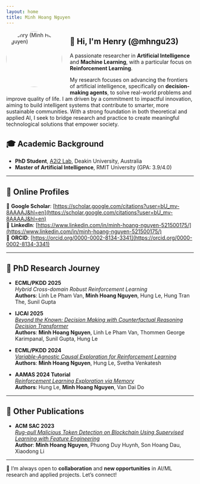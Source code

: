 ```yaml
---
layout: home
title: Minh Hoang Nguyen
---
```


<div style="float:left; margin-right:1.5em; margin-bottom:1em;">
  <img 
    src="{{ '/assets/images/avatar.jpeg' | relative_url }}" 
    alt="Henry (Minh Hoang Nguyen)" 
    style="width:150px; height:150px; object-fit:cover; border-radius:50%;" 
  />
</div>

## 👋 Hi, I'm **Henry (@mhngu23)**

A passionate researcher in **Artificial Intelligence** and **Machine Learning**, with a particular focus on **Reinforcement Learning**.

My research focuses on advancing the frontiers of artificial intelligence, specifically on **decision-making agents**, to solve real-world problems and improve quality of life. I am driven by a commitment to impactful innovation, aiming to build intelligent systems that contribute to smarter, more sustainable communities. With a strong foundation in both theoretical and applied AI, I seek to bridge research and practice to create meaningful technological solutions that empower society.

## 🎓 Academic Background
- **PhD Student**, [A2i2 Lab](https://www.deakin.edu.au/a2i2), Deakin University, Australia  
- **Master of Artificial Intelligence**, RMIT University (GPA: 3.9/4.0)

---

## 🔗 Online Profiles

📌 **Google Scholar**: [https://scholar.google.com/citations?user=bU_mv-8AAAAJ&hl=en](https://scholar.google.com/citations?user=bU_mv-8AAAAJ&hl=en)  
🔗 **LinkedIn**: [https://www.linkedin.com/in/minh-hoang-nguyen-521500175/](https://www.linkedin.com/in/minh-hoang-nguyen-521500175/)  
🧬 **ORCID**: [https://orcid.org/0000-0002-8134-3341](https://orcid.org/0000-0002-8134-3341)

---

## 📖 PhD Research Journey

- **ECML/PKDD 2025**  
  *Hybrid Cross-domain Robust Reinforcement Learning*  
  **Authors**: Linh Le Pham Van, **Minh Hoang Nguyen**, Hung Le, Hung Tran The, Sunil Gupta

- **IJCAI 2025**  
  *[Beyond the Known: Decision Making with Counterfactual Reasoning Decision Transformer](https://arxiv.org/pdf/2505.09114)*  
  **Authors**: **Minh Hoang Nguyen**, Linh Le Pham Van, Thommen George Karimpanal, Sunil Gupta, Hung Le  


- **ECML/PKDD 2024**  
  *[Variable-Agnostic Causal Exploration for Reinforcement Learning](https://doi.org/10.1007/978-3-031-70344-7_13)*  
  **Authors**: **Minh Hoang Nguyen**, Hung Le, Svetha Venkatesh

- **AAMAS 2024 Tutorial**  
  *[Reinforcement Learning Exploration via Memory](https://github.com/rl-memory-exploration-tutorial/rl-memory-exploration-tutorial.github.io)*  
  **Authors**: Hung Le, **Minh Hoang Nguyen**, Van Dai Do

---

## 📄 Other Publications

- **ACM SAC 2023**  
  *[Rug-pull Malicious Token Detection on Blockchain Using Supervised Learning with Feature Engineering](https://doi.org/10.1145/3579375.3579385)*  
  **Author**: **Minh Hoang Nguyen**, Phuong Duy Huynh, Son Hoang Dau, Xiaodong Li

---

🤝 I’m always open to **collaboration** and **new opportunities** in AI/ML research and applied projects. Let’s connect!

<!---
mhngu23/mhngu23 is a ✨ special ✨ repository because its `README.md` (this file) appears on your GitHub profile.
You can click the Preview link to take a look at your changes.
--->
